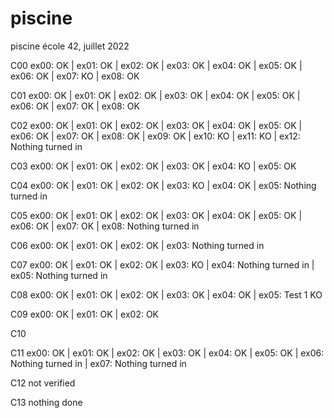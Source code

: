 # piscine
piscine école 42, juillet 2022

C00 ex00: OK | ex01: OK | ex02: OK | ex03: OK | ex04: OK | ex05: OK | ex06: OK | ex07: KO | ex08: OK

C01 ex00: OK | ex01: OK | ex02: OK | ex03: OK | ex04: OK | ex05: OK | ex06: OK | ex07: OK | ex08: OK

C02 ex00: OK | ex01: OK | ex02: OK | ex03: OK | ex04: OK | ex05: OK | ex06: OK | ex07: OK | ex08: OK | ex09: OK | ex10: KO | ex11: KO | ex12: Nothing turned in

C03 ex00: OK | ex01: OK | ex02: OK | ex03: OK | ex04: KO | ex05: OK

C04 ex00: OK | ex01: OK | ex02: OK | ex03: KO | ex04: OK | ex05: Nothing turned in

C05 ex00: OK | ex01: OK | ex02: OK | ex03: OK | ex04: OK | ex05: OK | ex06: OK | ex07: OK | ex08: Nothing turned in

C06 ex00: OK | ex01: OK | ex02: OK | ex03: Nothing turned in

C07 ex00: OK | ex01: OK | ex02: OK | ex03: KO | ex04: Nothing turned in | ex05: Nothing turned in

C08 ex00: OK | ex01: OK | ex02: OK | ex03: OK | ex04: OK | ex05: Test 1 KO

C09 ex00: OK | ex01: OK | ex02: OK

C10

C11 ex00: OK | ex01: OK | ex02: OK | ex03: OK | ex04: OK | ex05: OK | ex06: Nothing turned in | ex07: Nothing turned in

C12 not verified

C13 nothing done
